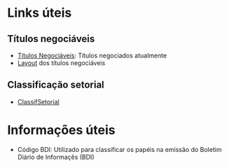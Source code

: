 # Links úteis

## Títulos negociáveis
* [Títulos Negociáveis](http://bvmf.bmfbovespa.com.br/suplemento/ExecutaAcaoDownload.asp?arquivo=Titulos_Negociaveis.zip&server=L): Títulos negociados atualmente
* [Layout](https://bvmf.bmfbovespa.com.br/cias-listadas/Titulos-Negociaveis/download/Titulos_Negociaveis.PDF) dos títulos negociáveis

## Classificação setorial
* [ClassifSetorial](https://bvmf.bmfbovespa.com.br/InstDados/InformacoesEmpresas/ClassifSetorial.zip)

# Informações úteis

* Código BDI: Utilizado para classificar os papéis na emissão do Boletim Diário de Informaçẽs (BDI)

